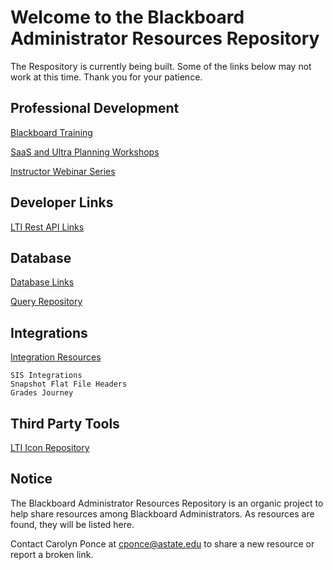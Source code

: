 # Welcome to the Blackboard Administrator Resources Repository

The Respository is currently being built. Some of the links below may not work at this time. Thank you for your patience. 

## Professional Development

[Blackboard Training](/training.md)

[SaaS and Ultra Planning Workshops](/training.md)

[Instructor Webinar Series](/training.md)

## Developer Links

[LTI Rest API Links](developer/lti_restapi.md)

## Database
[Database Links](developer/databases.md)

[Query Repository](https://carolynponce.github.io/Bb-DBQueryRepository/)

## Integrations

[Integration Resources](developer/sis.md)

    SIS Integrations
    Snapshot Flat File Headers
    Grades Journey

## Third Party Tools

[LTI Icon Repository](https://github.com/carolynponce/Bb-lti-icons)

## Notice

The Blackboard Administrator Resources Repository is an organic project to help share resources among Blackboard Administrators. 
As resources are found, they will be listed here. 

Contact Carolyn Ponce at cponce@astate.edu to share a new resource or report a broken link. 
